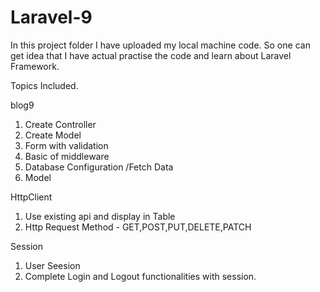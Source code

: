 # Laravel-9

In this project folder I have uploaded my local machine code. So one can get idea that I have actual practise the code and learn about Laravel Framework.

Topics Included.

blog9
  1) Create Controller
  2) Create Model
  3) Form with validation
  4) Basic of middleware
  5) Database Configuration /Fetch Data
  6) Model
  
HttpClient
  1) Use existing api and display in Table
  2) Http Request Method - GET,POST,PUT,DELETE,PATCH
  
Session
  1) User Seesion
  2) Complete Login and Logout functionalities with session.
